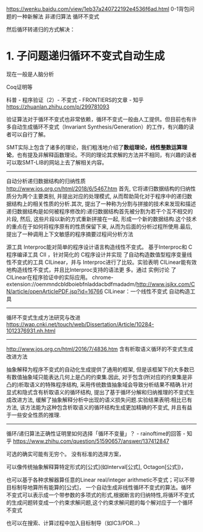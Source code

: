 

https://wenku.baidu.com/view/1eb37a240722192e4536f6ad.html 0-1背包问题的一种新解法 非递归算法 循环不变式


然后循环转递归的方式解决：




# 1. 子问题递归循环不变式自动生成
现在一般是人脑分析

Coq证明等







科普 - 程序验证（2）- 不变式 - FRONTIERS的文章 - 知乎
https://zhuanlan.zhihu.com/p/299781093

验证算法对于循环不变式也非常依赖，循环不变式一般由人工提供。但目前也有许多自动生成循环不变式（Invariant Synthesis/Generation）的工作，有兴趣的读者可以自行了解。

SMT实际上包含了诸多的理论，我们粗浅地介绍了**数组理论，线性整数运算理论**，也有提及非解释函数理论。不同的理论其求解的方法并不相同，有兴趣的读者可以取SMT-LIB的网站上去了解相关内容。









----------------------------------------------------------------

自动分析递归数据结构的归纳性质
http://www.jos.org.cn/html/2018/6/5467.htm
首先, 它将递归数据结构的归纳性质分为两个主要类别, 并提出对应的处理模式, 从而帮助简化对于程序中的递归数据结构上的相关性质的分析.其次, 提出了一种称为分割与拼接的技术来发现和描述递归数据结构是如何被程序修改的:递归数据结构首先被分割为若干个互不相交的片段, 然后, 这些片段以新的方式重新拼接在一起, 形成一个新的数据结构.这个技术的重点在于如何将程序原有的性质保留下来, 从而为后面的分析过程所使用.最后, 提出了一种调用上下文敏感的程序摘要过程间分析方法

源工具 Interproc能对简单的程序设计语言构造线性不变式。 基于Interproc和 C程序编译工具 CII ，针对简化的 C程序设计并实现 了自动构造数值型程序变量线性不变式的工具 CILinear，并与 Interproc进行了比较。实验表明 CILinear能有效地构造线性不变式，并且比Interproc支持的语法更 多。通过 实例讨论 了CILinear在程序验证中的实际应用。
chrome-extension://oemmndcbldboiebfnladdacbdfmadadm/http://www.jsjkx.com/CN/article/openArticlePDF.jsp?id=16766
CILinear：一个线性不变式 自动构造工具

----------------------------------------------------------------

循环不变式生成方法研究与改进
https://wap.cnki.net/touch/web/Dissertation/Article/10284-1012376931.nh.html


----------------------------------------------------------------
http://www.jos.org.cn/html/2016/7/4836.htm
含有析取语义循环的不变式生成改进方法

抽象解释为程序不变式的自动化生成提供了通用的框架, 但是该框架下的大多数已有数值抽象域只能表达几何上是凸的约束集.因此, 对于包含(所对应的约束集是非凸的)析取语义的特殊程序结构, 采用传统数值抽象域会导致分析结果不精确.针对显式和隐式含有析取语义的循环结构, 提出了基于循环分解和归纳推理的不变式生成改进方法, 缓解了抽象解释分析中出现的语义损失问题.实验结果表明:相比已有方法, 该方法能为这种包含析取语义的循环结构生成更加精确的不变式, 并且有益于一些安全性质的推理.

----------------------------------------------------------------




















循环/递归算法正确性证明里如何选择「循环不变量」？ - rainoftime的回答 - 知乎
https://www.zhihu.com/question/51590657/answer/137412847

可选的确实可能有无穷个。 没有标准的选择方案，


可以像传统抽象解释算特定形式的[公式](如Interval[公式], Octagon[公式])，

也可以基于各种求解器算任意的Linear real/integer arithmetic不变式；可以不带目标制导地算所有能算的[公式]，
一个自动生成非线性循环不变式的算法。循环不变式可以表示成一个带参数的多项式的形式,根据断言的归纳特性,将循环不变式的生成问题转变成一个约束求解问题,这个约束求解问题的每个解对应于一个循环不变式


也可以在搜索、计算过程中加入目标制导（如IC3/PDR...）



























